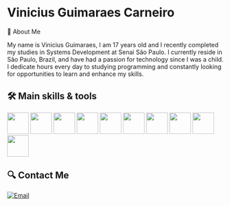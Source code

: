 # Vinicius Guimaraes Carneiro

👋 About Me

My name is Vinicius Guimaraes, I am 17 years old and I recently completed my studies in Systems Development at Senai São Paulo. I currently reside in São Paulo, Brazil, and have had a passion for technology since I was a child. I dedicate hours every day to studying programming and constantly looking for opportunities to learn and enhance my skills.

## 🛠️ Main skills & tools
<img src="https://cdn.jsdelivr.net/gh/devicons/devicon/icons/typescript/typescript-original.svg" width="50" height="50" /> <img src="https://cdn.jsdelivr.net/gh/devicons/devicon/icons/php/php-original.svg" width="50" height="50" />  <img src="https://cdn.jsdelivr.net/gh/devicons/devicon/icons/nodejs/nodejs-original.svg" width="50" height="50" /> <img src="https://cdn.jsdelivr.net/gh/devicons/devicon/icons/react/react-original.svg" width="50" height="50" /> <img src="https://cdn.jsdelivr.net/gh/devicons/devicon/icons/tailwindcss/tailwindcss-plain.svg" width="50" height="50" /> <img src="https://cdn.jsdelivr.net/gh/devicons/devicon/icons/nextjs/nextjs-original.svg" width="50" height="50" /> <img src="https://cdn.jsdelivr.net/gh/devicons/devicon/icons/express/express-original.svg" width="50" height="50" /> <img src="https://cdn.jsdelivr.net/gh/devicons/devicon/icons/nestjs/nestjs-plain.svg" width="50" height="50" /> <img src="https://cdn.jsdelivr.net/gh/devicons/devicon/icons/linux/linux-original.svg" width="50" height="50"  /> <img src="https://cdn.jsdelivr.net/gh/devicons/devicon/icons/docker/docker-original.svg" width="50" height="50" />




## 🔍 Contact Me
[![Email](https://img.shields.io/badge/-Email-D14836?style=flat-square&logo=Gmail&logoColor=white&link=mailto:viniciusguimaraescarneiro@gmail.com)](mailto:guimaraesdev013@gmail.com)
